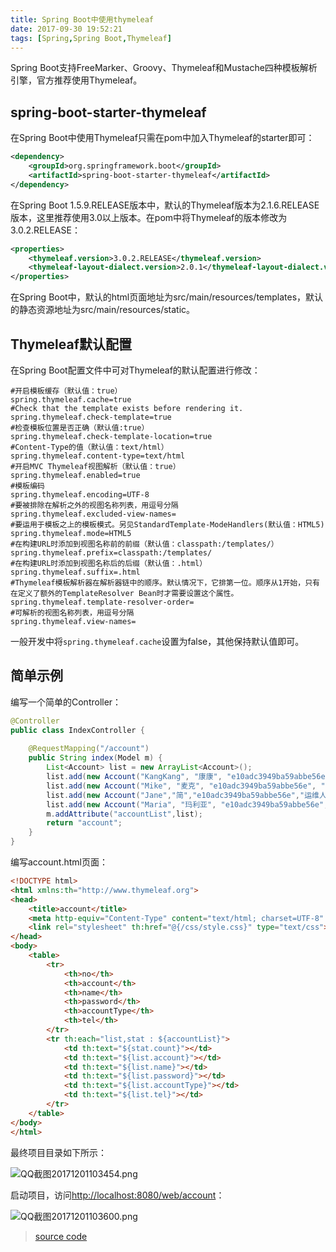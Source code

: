 ```yaml
---
title: Spring Boot中使用thymeleaf
date: 2017-09-30 19:52:21
tags: [Spring,Spring Boot,Thymeleaf]
---
```

Spring Boot支持FreeMarker、Groovy、Thymeleaf和Mustache四种模板解析引擎，官方推荐使用Thymeleaf。
## spring-boot-starter-thymeleaf
在Spring Boot中使用Thymeleaf只需在pom中加入Thymeleaf的starter即可：
```xml
<dependency>
    <groupId>org.springframework.boot</groupId>
    <artifactId>spring-boot-starter-thymeleaf</artifactId>
</dependency>
```
在Spring Boot 1.5.9.RELEASE版本中，默认的Thymeleaf版本为2.1.6.RELEASE版本，这里推荐使用3.0以上版本。在pom中将Thymeleaf的版本修改为3.0.2.RELEASE：
<!--more-->
```xml
<properties>
    <thymeleaf.version>3.0.2.RELEASE</thymeleaf.version>
    <thymeleaf-layout-dialect.version>2.0.1</thymeleaf-layout-dialect.version>
</properties>
```
在Spring Boot中，默认的html页面地址为src/main/resources/templates，默认的静态资源地址为src/main/resources/static。
## Thymeleaf默认配置
在Spring Boot配置文件中可对Thymeleaf的默认配置进行修改：
```
#开启模板缓存（默认值：true）
spring.thymeleaf.cache=true 
#Check that the template exists before rendering it.
spring.thymeleaf.check-template=true 
#检查模板位置是否正确（默认值:true）
spring.thymeleaf.check-template-location=true
#Content-Type的值（默认值：text/html）
spring.thymeleaf.content-type=text/html
#开启MVC Thymeleaf视图解析（默认值：true）
spring.thymeleaf.enabled=true
#模板编码
spring.thymeleaf.encoding=UTF-8
#要被排除在解析之外的视图名称列表，用逗号分隔
spring.thymeleaf.excluded-view-names=
#要运用于模板之上的模板模式。另见StandardTemplate-ModeHandlers(默认值：HTML5)
spring.thymeleaf.mode=HTML5
#在构建URL时添加到视图名称前的前缀（默认值：classpath:/templates/）
spring.thymeleaf.prefix=classpath:/templates/
#在构建URL时添加到视图名称后的后缀（默认值：.html）
spring.thymeleaf.suffix=.html
#Thymeleaf模板解析器在解析器链中的顺序。默认情况下，它排第一位。顺序从1开始，只有在定义了额外的TemplateResolver Bean时才需要设置这个属性。
spring.thymeleaf.template-resolver-order=
#可解析的视图名称列表，用逗号分隔
spring.thymeleaf.view-names=
```
一般开发中将`spring.thymeleaf.cache`设置为false，其他保持默认值即可。
## 简单示例
编写一个简单的Controller：
```java
@Controller
public class IndexController {
	
    @RequestMapping("/account")
    public String index(Model m) {
        List<Account> list = new ArrayList<Account>();
        list.add(new Account("KangKang", "康康", "e10adc3949ba59abbe56e", "超级管理员", "17777777777"));
        list.add(new Account("Mike", "麦克", "e10adc3949ba59abbe56e", "管理员", "13444444444"));
        list.add(new Account("Jane","简","e10adc3949ba59abbe56e","运维人员","18666666666"));
        list.add(new Account("Maria", "玛利亚", "e10adc3949ba59abbe56e", "清算人员", "19999999999"));
        m.addAttribute("accountList",list);
        return "account";
    }
}
```
编写account.html页面：
```html
<!DOCTYPE html>
<html xmlns:th="http://www.thymeleaf.org">
<head>
    <title>account</title>
    <meta http-equiv="Content-Type" content="text/html; charset=UTF-8" />
    <link rel="stylesheet" th:href="@{/css/style.css}" type="text/css">
</head>
<body>
    <table>
        <tr>
            <th>no</th>
            <th>account</th>
            <th>name</th>
            <th>password</th>
            <th>accountType</th>
            <th>tel</th>
        </tr>
        <tr th:each="list,stat : ${accountList}">
            <td th:text="${stat.count}"></td>
            <td th:text="${list.account}"></td>
            <td th:text="${list.name}"></td>
            <td th:text="${list.password}"></td>
            <td th:text="${list.accountType}"></td>
            <td th:text="${list.tel}"></td>
        </tr>
    </table>
</body>
</html>
```
最终项目目录如下所示：

![QQ截图20171201103454.png](img/QQ截图20171201103454.png)

启动项目，访问[http://localhost:8080/web/account](http://localhost:8080/web/account)：

![QQ截图20171201103600.png](img/QQ截图20171201103600.png)

> [source code](https://drive.google.com/open?id=1J2IVMXKUuq6SkBZz1aPtGXioj1IlcAFX)
